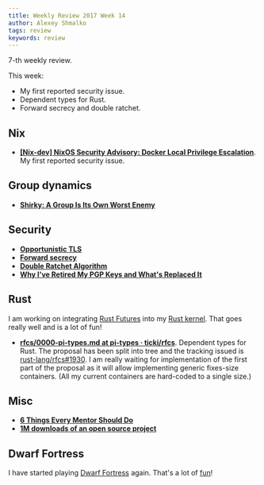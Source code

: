 ```yaml
---
title: Weekly Review 2017 Week 14
author: Alexey Shmalko
tags: review
keywords: review
---
```

7-th weekly review.

This week:

- My first reported security issue.
- Dependent types for Rust.
- Forward secrecy and double ratchet.

<!--more-->

## Nix

- **[[Nix-dev] NixOS Security Advisory: Docker Local Privilege Escalation](http://lists.science.uu.nl/pipermail/nix-dev/2017-April/023329.html)**. My first reported security issue.


## Group dynamics
- **[Shirky: A Group Is Its Own Worst Enemy](http://www.shirky.com/writings/herecomeseverybody/group_enemy.html)**

## Security
- **[Opportunistic TLS](https://en.m.wikipedia.org/wiki/Opportunistic_TLS)**
- **[Forward secrecy](https://en.m.wikipedia.org/wiki/Forward_secrecy)**
- **[Double Ratchet Algorithm](https://en.m.wikipedia.org/wiki/Double_Ratchet_Algorithm)**
- **[Why I've Retired My PGP Keys and What's Replaced It](http://nullprogram.com/blog/2017/03/12/)**

## Rust
I am working on integrating [Rust Futures](https://github.com/alexcrichton/futures-rs) into my [Rust kernel](/2015/bkernel-a-rust-operating-system/). That goes really well and is a lot of fun!

- **[rfcs/0000-pi-types.md at pi-types · ticki/rfcs](https://github.com/ticki/rfcs/blob/pi-types/text/0000-pi-types.md)**. Dependent types for Rust. The proposal has been split into tree and the tracking issued is [rust-lang/rfcs#1930](https://github.com/rust-lang/rfcs/issues/1930). I am really waiting for implementation of the first part of the proposal as it will allow implementing generic fixes-size containers. (All my current containers are hard-coded to a single size.)

## Misc
- **[6 Things Every Mentor Should Do](https://hbr.org/2017/03/6-things-every-mentor-should-do)**
- **[1M downloads of an open source project](http://ivanakimov.com/1m-downloads-of-an-open-source-project/)**

## Dwarf Fortress
I have started playing [Dwarf Fortress](http://www.bay12games.com/dwarves/) again. That's a lot of [fun](http://dwarffortresswiki.org/index.php/DF2014:Losing)!
